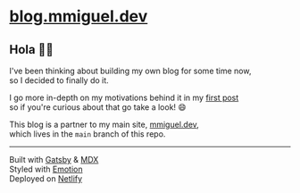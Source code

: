 # [blog.mmiguel.dev](https://blog.mmiguel.dev)

## Hola 👋🏽

I've been thinking about building my own blog for some time now,\
so I decided to finally do it.

I go more in-depth on my motivations behind it in my [first post](https://blog.mmiguel.dev/hello-world)\
so if you're curious about that go take a look! 😄

This blog is a partner to my main site, [mmiguel.dev](https://mmiguel.dev),\
which lives in the `main` branch of this repo.

---

Built with [Gatsby](https://gatsbyjs.com) & [MDX](https://mdxjs.com/)\
Styled with [Emotion](https://emotion.sh/docs/introduction)\
Deployed on [Netlify](https://app.netlify.com)
